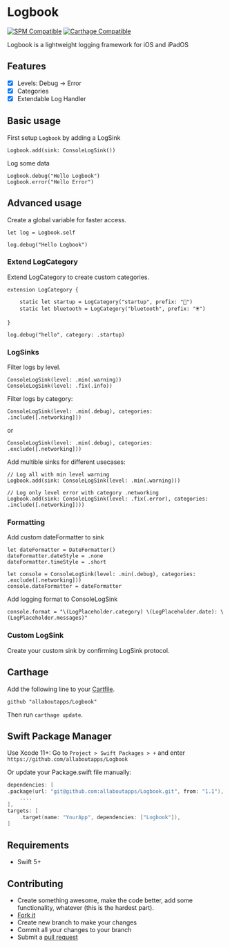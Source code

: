 # Logbook

[![SPM Compatible](https://img.shields.io/badge/SPM-compatible-4BC51D.svg?style=flat)](https://swift.org/package-manager/)
[![Carthage Compatible](https://img.shields.io/badge/Carthage-compatible-4BC51D.svg?style=flat)](https://github.com/Carthage/Carthage)

Logbook is a lightweight logging framework for iOS and iPadOS

## Features

- [x] Levels: Debug -> Error
- [x] Categories
- [x] Extendable Log Handler

## Basic usage

First setup `Logbook` by adding a LogSink

```
Logbook.add(sink: ConsoleLogSink())
```

Log some data

```
Logbook.debug("Hello Logbook")
Logbook.error("Hello Error")
```

## Advanced usage

Create a global variable for faster access.

```
let log = Logbook.self
```

```
log.debug("Hello Logbook")
```


### Extend LogCategory

Extend LogCategory to create custom categories.

```
extension LogCategory {
    
    static let startup = LogCategory("startup", prefix: "🚦")
    static let bluetooth = LogCategory("bluetooth", prefix: "🖲")
    
}
```

```
log.debug("hello", category: .startup)
```

### LogSinks

Filter logs by level.

```
ConsoleLogSink(level: .min(.warning))
ConsoleLogSink(level: .fix(.info))
```

Filter logs by category:

```
ConsoleLogSink(level: .min(.debug), categories: .include([.networking]))
```
or
```
ConsoleLogSink(level: .min(.debug), categories: .exclude([.networking]))
```

Add multible sinks for different usecases:
```
// Log all with min level warning
Logbook.add(sink: ConsoleLogSink(level: .min(.warning)))

// Log only level error with category .networking
Logbook.add(sink: ConsoleLogSink(level: .fix(.error), categories: .include([.networking])))
```

### Formatting

Add custom dateFormatter to sink

```
let dateFormatter = DateFormatter()
dateFormatter.dateStyle = .none
dateFormatter.timeStyle = .short

let console = ConsoleLogSink(level: .min(.debug), categories: .exclude([.networking]))
console.dateFormatter = dateFormatter
```

Add logging format to ConsoleLogSink

```
console.format = "\(LogPlaceholder.category) \(LogPlaceholder.date): \(LogPlaceholder.messages)"
```

### Custom LogSink

Create your custom sink by confirming LogSink protocol. 


## Carthage

Add the following line to your [Cartfile](https://github.com/Carthage/Carthage/blob/master/Documentation/Artifacts.md#cartfile).

```
github "allaboutapps/Logbook"
```

Then run `carthage update`.

## Swift Package Manager

Use Xcode 11+:
Go to `Project > Swift Packages > +` and enter `https://github.com/allaboutapps/Logbook`

Or update your Package.swift file manually:

```swift
dependencies: [
.package(url: "git@github.com:allaboutapps/Logbook.git", from: "1.1"),
    ....
],
targets: [
    .target(name: "YourApp", dependencies: ["Logbook"]),
]
```

## Requirements

- Swift 5+

## Contributing

* Create something awesome, make the code better, add some functionality,
  whatever (this is the hardest part).
* [Fork it](http://help.github.com/forking/)
* Create new branch to make your changes
* Commit all your changes to your branch
* Submit a [pull request](http://help.github.com/pull-requests/)
